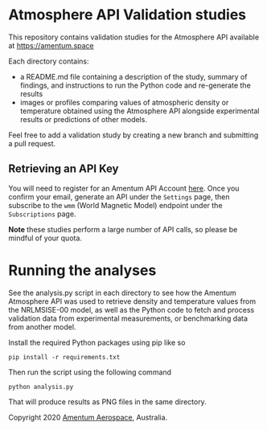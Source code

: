 # Atmosphere API Validation studies

This repository contains validation studies for the Atmosphere API available at https://amentum.space 

Each directory contains: 

- a README.md file containing a description of the study, summary of findings, and instructions to run the Python code and re-generate the results
- images or profiles comparing values of atmospheric density or temperature obtained using the Atmosphere API alongside experimental results or predictions of other models.

Feel free to add a validation study by creating a new branch and submitting a pull request. 

## Retrieving an API Key

You will need to register for an Amentum API Account [here](https://developer.amentum.io). Once you confirm your email, generate an API under the `Settings` page, then subscribe to the `wmm` (World Magnetic Model) endpoint under the `Subscriptions` page. 

**Note** these studies perform a large number of API calls, so please be mindful of your quota. 

# Running the analyses

See the analysis.py script in each directory to see how the Amentum Atmosphere API was used to retrieve density and temperature values from the NRLMSISE-00 model, as well as the Python code to fetch and process validation data from experimental measurements, or benchmarking data from another model.

Install the required Python packages using pip like so

    pip install -r requirements.txt 

Then run the script using the following command

    python analysis.py 

That will produce results as PNG files in the same directory. 

Copyright 2020 [Amentum Aerospace](https://amentum.space), Australia.
